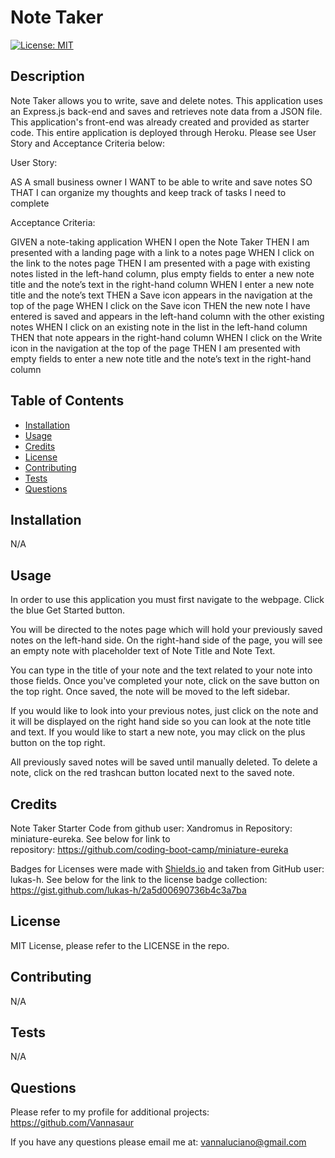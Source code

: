 # Note Taker
  [![License: MIT](https://img.shields.io/badge/License-MIT-green.svg)](https://opensource.org/licenses/MIT)
## Description

Note Taker allows you to write, save and delete notes. This application uses an Express.js back-end and saves and retrieves note data from a JSON file. This application's front-end was already created and provided as starter code. This entire application is deployed through Heroku. Please see User Story and Acceptance Criteria below:

User Story: 

AS A small business owner
I WANT to be able to write and save notes
SO THAT I can organize my thoughts and keep track of tasks I need to complete


Acceptance Criteria:

GIVEN a note-taking application
WHEN I open the Note Taker
THEN I am presented with a landing page with a link to a notes page
WHEN I click on the link to the notes page
THEN I am presented with a page with existing notes listed in the left-hand column, plus empty fields to enter a new note title and the note’s text in the right-hand column
WHEN I enter a new note title and the note’s text
THEN a Save icon appears in the navigation at the top of the page
WHEN I click on the Save icon
THEN the new note I have entered is saved and appears in the left-hand column with the other existing notes
WHEN I click on an existing note in the list in the left-hand column
THEN that note appears in the right-hand column
WHEN I click on the Write icon in the navigation at the top of the page
THEN I am presented with empty fields to enter a new note title and the note’s text in the right-hand column

## Table of Contents

  - [Installation](#installation)
  - [Usage](#usage)
  - [Credits](#credits)
  - [License](#license)
  - [Contributing](#contributing)
  - [Tests](#tests)
  - [Questions](#questions)


## Installation

N/A

## Usage

In order to use this application you must first navigate to the webpage. Click the blue Get Started button. 

You will be directed to the notes page which will hold your previously saved notes on the left-hand side. On the right-hand side of the page, you will see an empty note with placeholder text of Note Title and Note Text. 

You can type in the title of your note and the text related to your note into those fields. Once you've completed your note, click on the save button on the top right. Once saved, the note will be moved to the left sidebar. 

If you would like to look into your previous notes, just click on the note and it will be displayed on the right hand side so you can look at the note title and text. If you would like to start a new note, you may click on the plus button on the top right. 

All previously saved notes will be saved until manually deleted. To delete a note, click on the red trashcan button located next to the saved note. 

## Credits

Note Taker Starter Code from github user: Xandromus in Repository: miniature-eureka. See below for link to repository: https://github.com/coding-boot-camp/miniature-eureka

Badges for Licenses were made with [Shields.io](http://shields.io/) and taken from GitHub user: lukas-h. See below for the link to the license badge collection: https://gist.github.com/lukas-h/2a5d00690736b4c3a7ba


## License

MIT License, please refer to the LICENSE in the repo.

## Contributing

N/A

## Tests

N/A

## Questions

Please refer to my profile for additional projects: https://github.com/Vannasaur

If you have any questions please email me at: vannaluciano@gmail.com
